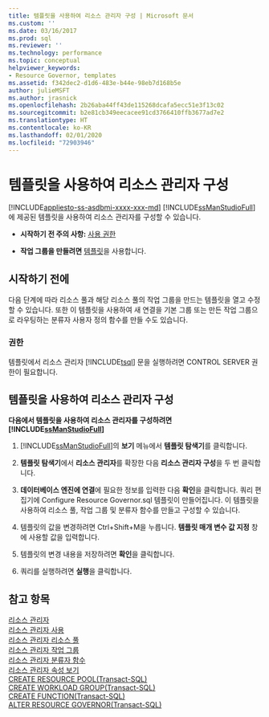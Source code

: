 ```yaml
---
title: 템플릿을 사용하여 리소스 관리자 구성 | Microsoft 문서
ms.custom: ''
ms.date: 03/16/2017
ms.prod: sql
ms.reviewer: ''
ms.technology: performance
ms.topic: conceptual
helpviewer_keywords:
- Resource Governor, templates
ms.assetid: f342dec2-d1d6-483e-b44e-98eb7d168b5e
author: julieMSFT
ms.author: jrasnick
ms.openlocfilehash: 2b26aba44ff43de115268dcafa5ecc51e3f13c02
ms.sourcegitcommit: b2e81cb349eecacee91cd3766410ffb3677ad7e2
ms.translationtype: HT
ms.contentlocale: ko-KR
ms.lasthandoff: 02/01/2020
ms.locfileid: "72903946"
---
```

# <a name="configure-resource-governor-using-a-template"></a>템플릿을 사용하여 리소스 관리자 구성
[!INCLUDE[appliesto-ss-asdbmi-xxxx-xxx-md](../../includes/appliesto-ss-asdbmi-xxxx-xxx-md.md)]
  [!INCLUDE[ssManStudioFull](../../includes/ssmanstudiofull-md.md)]에 제공된 템플릿을 사용하여 리소스 관리자를 구성할 수 있습니다.  
  
-   **시작하기 전 주의 사항:**  [사용 권한](#Permissions)  
  
-   **작업 그룹을 만들려면** [템플릿](#ConfRGTemplate)을 사용합니다.  
  
##  <a name="BeforeYouBegin"></a> 시작하기 전에  
 다음 단계에 따라 리소스 풀과 해당 리소스 풀의 작업 그룹을 만드는 템플릿을 열고 수정할 수 있습니다. 또한 이 템플릿을 사용하여 새 연결을 기본 그룹 또는 만든 작업 그룹으로 라우팅하는 분류자 사용자 정의 함수를 만들 수도 있습니다.  
  
###  <a name="Permissions"></a> 권한  
 템플릿에서 리소스 관리자 [!INCLUDE[tsql](../../includes/tsql-md.md)] 문을 실행하려면 CONTROL SERVER 권한이 필요합니다.  
  
##  <a name="ConfRGTemplate"></a> 템플릿을 사용하여 리소스 관리자 구성  
 **다음에서 템플릿을 사용하여 리소스 관리자를 구성하려면 [!INCLUDE[ssManStudioFull](../../includes/ssmanstudiofull-md.md)]**  
  
1.  [!INCLUDE[ssManStudioFull](../../includes/ssmanstudiofull-md.md)]의 **보기** 메뉴에서 **템플릿 탐색기**를 클릭합니다.  
  
2.  **템플릿 탐색기**에서 **리소스 관리자**를 확장한 다음 **리소스 관리자 구성**을 두 번 클릭합니다.  
  
3.  **데이터베이스 엔진에 연결**에 필요한 정보를 입력한 다음 **확인**을 클릭합니다. 쿼리 편집기에 Configure Resource Governor.sql 템플릿이 만들어집니다. 이 템플릿을 사용하여 리소스 풀, 작업 그룹 및 분류자 함수를 만들고 구성할 수 있습니다.  
  
4.  템플릿의 값을 변경하려면 Ctrl+Shift+M을 누릅니다. **템플릿 매개 변수 값 지정** 창에 사용할 값을 입력합니다.  
  
5.  템플릿의 변경 내용을 저장하려면 **확인**을 클릭합니다.  
  
6.  쿼리를 실행하려면 **실행**을 클릭합니다.  

## <a name="see-also"></a>참고 항목  
 [리소스 관리자](../../relational-databases/resource-governor/resource-governor.md)   
 [리소스 관리자 사용](../../relational-databases/resource-governor/enable-resource-governor.md)   
 [리소스 관리자 리소스 풀](../../relational-databases/resource-governor/resource-governor-resource-pool.md)   
 [리소스 관리자 작업 그룹](../../relational-databases/resource-governor/resource-governor-workload-group.md)   
 [리소스 관리자 분류자 함수](../../relational-databases/resource-governor/resource-governor-classifier-function.md)   
 [리소스 관리자 속성 보기](../../relational-databases/resource-governor/view-resource-governor-properties.md)   
 [CREATE RESOURCE POOL&#40;Transact-SQL&#41;](../../t-sql/statements/create-resource-pool-transact-sql.md)   
 [CREATE WORKLOAD GROUP&#40;Transact-SQL&#41;](../../t-sql/statements/create-workload-group-transact-sql.md)   
 [CREATE FUNCTION&#40;Transact-SQL&#41;](../../t-sql/statements/create-function-transact-sql.md)   
 [ALTER RESOURCE GOVERNOR&#40;Transact-SQL&#41;](../../t-sql/statements/alter-resource-governor-transact-sql.md)  
  
  

